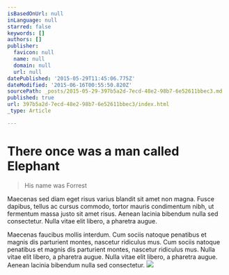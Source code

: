```yaml
---
isBasedOnUrl: null
inLanguage: null
starred: false
keywords: []
authors: []
publisher:
  favicon: null
  name: null
  domain: null
  url: null
datePublished: '2015-05-29T11:45:06.775Z'
dateModified: '2015-06-16T00:55:50.820Z'
sourcePath: _posts/2015-05-29-397b5a2d-7ecd-48e2-98b7-6e52611bbec3.md
published: true
url: 397b5a2d-7ecd-48e2-98b7-6e52611bbec3/index.html
_type: Article

---
```

# There once was a man called Elephant

> His name was Forrest

Maecenas sed diam eget risus varius blandit sit amet non magna. Fusce dapibus, tellus ac cursus commodo, tortor mauris condimentum nibh, ut fermentum massa justo sit amet risus. Aenean lacinia bibendum nulla sed consectetur. Nulla vitae elit libero, a pharetra augue. 

Maecenas faucibus mollis interdum. Cum sociis natoque penatibus et magnis dis parturient montes, nascetur ridiculus mus.
Cum sociis natoque penatibus et magnis dis parturient montes, nascetur ridiculus mus. Nulla vitae elit libero, a pharetra augue. Nulla vitae elit libero, a pharetra augue. Aenean lacinia bibendum nulla sed consectetur.
![](http://the-grid-user-content.s3-us-west-2.amazonaws.com/85c30619-e1a1-4491-bb69-75fd5dbdf82a.gif)